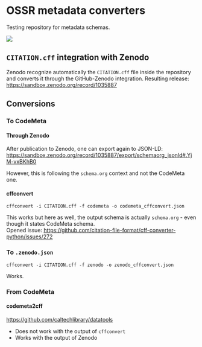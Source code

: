 # OSSR metadata converters

Testing repository for metadata schemas.

![](https://lucid.app/publicSegments/view/31f02de0-e92d-4839-b4df-8cbdcc3970a6/image.png)


## `CITATION.cff` integration with Zenodo

Zenodo recognize automatically the `CITATION.cff` file inside the repository and converts it through the GitHub-Zenodo integration.
Resulting release: https://sandbox.zenodo.org/record/1035887


## Conversions

### To CodeMeta

#### Through Zenodo
After publication to Zenodo, one can export again to JSON-LD:
https://sandbox.zenodo.org/record/1035887/export/schemaorg_jsonld#.YjM-vxBKhB0

However, this is following the `schema.org` context and not the CodeMeta one.

#### cffconvert

```
cffconvert -i CITATION.cff -f codemeta -o codemeta_cffconvert.json
```

This works but here as well, the output schema is actually `schema.org` - even though it states CodeMeta schema.     
Opened issue: https://github.com/citation-file-format/cff-converter-python/issues/272

### To `.zenodo.json`

```
cffconvert -i CITATION.cff -f zenodo -o zenodo_cffconvert.json
```

Works.


### From CodeMeta

#### codemeta2cff

https://github.com/caltechlibrary/datatools

- Does not work with the output of `cffconvert`
- Works with the output of Zenodo
